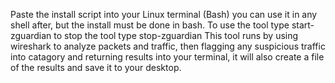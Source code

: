 Paste the install script into your Linux terminal (Bash) you can use it in any shell after, but the install must be done in bash.
To use the tool type start-zguardian to stop the tool type stop-zguardian
This tool runs by using wireshark to analyze packets and traffic, then flagging any suspicious traffic into catagory and returning results into your terminal, it will also create a file of the results and save it to your desktop.
